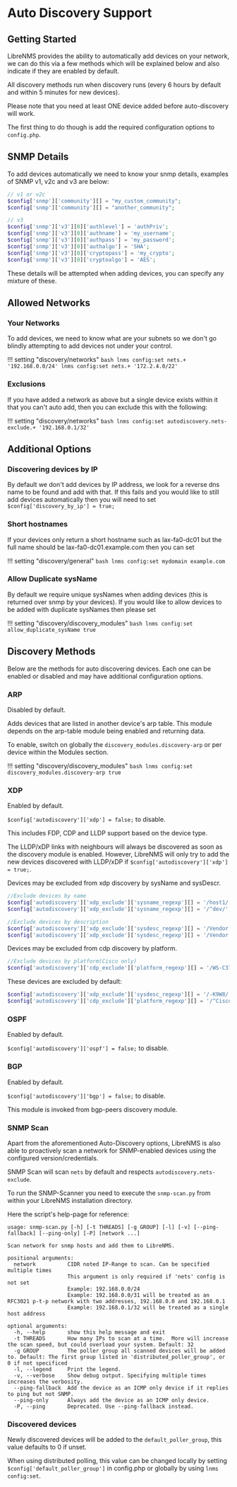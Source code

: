 # Auto Discovery Support

## Getting Started

LibreNMS provides the ability to automatically add devices on your
network, we can do this via a few methods which will be explained
below and also indicate if they are enabled by default.

All discovery methods run when discovery runs (every 6 hours by
default and within 5 minutes for new devices).

Please note that you need at least ONE device added before
auto-discovery will work.

The first thing to do though is add the required configuration options to `config.php`.

## SNMP Details

To add devices automatically we need to know your snmp details,
examples of SNMP v1, v2c and v3 are below:

```php
// v1 or v2c
$config['snmp']['community'][] = "my_custom_community";
$config['snmp']['community'][] = "another_community";

// v3
$config['snmp']['v3'][0]['authlevel'] = 'authPriv';
$config['snmp']['v3'][0]['authname'] = 'my_username';
$config['snmp']['v3'][0]['authpass'] = 'my_password';
$config['snmp']['v3'][0]['authalgo'] = 'SHA';
$config['snmp']['v3'][0]['cryptopass'] = 'my_crypto';
$config['snmp']['v3'][0]['cryptoalgo'] = 'AES';
```

These details will be attempted when adding devices, you can specify
any mixture of these.

## Allowed Networks

### Your Networks

To add devices, we need to know what are your subnets so we don't go
blindly attempting to add devices not under your control.

!!! setting "discovery/networks"
    ```bash
    lnms config:set nets.+ '192.168.0.0/24'
    lnms config:set nets.+ '172.2.4.0/22'
    ```

### Exclusions

If you have added a network as above but a single device exists within
it that you can't auto add, then you can exclude this with the following:

!!! setting "discovery/networks"
    ```bash
    lnms config:set autodiscovery.nets-exclude.+ '192.168.0.1/32'
    ```

## Additional Options

### Discovering devices by IP

By default we don't add devices by IP address, we look for a reverse
dns name to be found and add with that. If this fails
and you would like to still add devices automatically then you will
need to set `$config['discovery_by_ip'] = true;`

### Short hostnames

If your devices only return a short hostname such as lax-fa0-dc01 but
the full name should be lax-fa0-dc01.example.com then you can
set

!!! setting "discovery/general"
    ```bash
    lnms config:set mydomain example.com
    ```

### Allow Duplicate sysName

By default we require unique sysNames when adding devices (this is
returned over snmp by your devices). If you would like to allow
devices to be added with duplicate sysNames then please set

!!! setting "discovery/discovery_modules"
    ```bash
    lnms config:set allow_duplicate_sysName true
    ```

## Discovery Methods

Below are the methods for auto discovering devices.  Each one can be
enabled or disabled and may have additional configuration options.

### ARP

Disabled by default.

Adds devices that are listed in another device's arp table.  This
module depends on the arp-table module being enabled and returning
data.

To enable, switch on globally the
`discovery_modules.discovery-arp` or per device
within the Modules section.

!!! setting "discovery/discovery_modules"
    ```bash
    lnms config:set discovery_modules.discovery-arp true
    ```

### XDP

Enabled by default.

`$config['autodiscovery']['xdp'] = false;` to disable.

This includes FDP, CDP and LLDP support based on the device type.

The LLDP/xDP links with neighbours will always be discovered as soon as the discovery module is enabled.
However, LibreNMS will only try to add the new devices discovered with LLDP/xDP if `$config['autodiscovery']['xdp'] = true;`.

Devices may be excluded from xdp discovery by sysName and sysDescr.

```php
//Exclude devices by name
$config['autodiscovery']['xdp_exclude']['sysname_regexp'][] = '/host1/';
$config['autodiscovery']['xdp_exclude']['sysname_regexp'][] = '/^dev/';

//Exclude devices by description
$config['autodiscovery']['xdp_exclude']['sysdesc_regexp'][] = '/Vendor X/';
$config['autodiscovery']['xdp_exclude']['sysdesc_regexp'][] = '/Vendor Y/';
```

Devices may be excluded from cdp discovery by platform.

```php
//Exclude devices by platform(Cisco only)
$config['autodiscovery']['cdp_exclude']['platform_regexp'][] = '/WS-C3750G/';
```

These devices are excluded by default:

```php
$config['autodiscovery']['xdp_exclude']['sysdesc_regexp'][] = '/-K9W8/'; // Cisco Lightweight Access Point
$config['autodiscovery']['cdp_exclude']['platform_regexp'][] = '/^Cisco IP Phone/'; //Cisco IP Phone
```

### OSPF

Enabled by default.

`$config['autodiscovery']['ospf'] = false;` to disable.

### BGP

Enabled by default.

`$config['autodiscovery']['bgp'] = false;` to disable.

This module is invoked from bgp-peers discovery module.

### SNMP Scan

Apart from the aforementioned Auto-Discovery options, LibreNMS is also
able to proactively scan a network for SNMP-enabled devices using the
configured version/credentials.

SNMP Scan will scan `nets` by default and respects `autodiscovery.nets-exclude`.

To run the SNMP-Scanner you need to execute the `snmp-scan.py` from
within your LibreNMS installation directory.

Here the script's help-page for reference:

```text
usage: snmp-scan.py [-h] [-t THREADS] [-g GROUP] [-l] [-v] [--ping-fallback] [--ping-only] [-P] [network ...]

Scan network for snmp hosts and add them to LibreNMS.

positional arguments:
  network          CIDR noted IP-Range to scan. Can be specified multiple times
                   This argument is only required if 'nets' config is not set
                   Example: 192.168.0.0/24
                   Example: 192.168.0.0/31 will be treated as an RFC3021 p-t-p network with two addresses, 192.168.0.0 and 192.168.0.1
                   Example: 192.168.0.1/32 will be treated as a single host address

optional arguments:
  -h, --help       show this help message and exit
  -t THREADS       How many IPs to scan at a time.  More will increase the scan speed, but could overload your system. Default: 32
  -g GROUP         The poller group all scanned devices will be added to. Default: The first group listed in 'distributed_poller_group', or 0 if not specificed
  -l, --legend     Print the legend.
  -v, --verbose    Show debug output. Specifying multiple times increases the verbosity.
  --ping-fallback  Add the device as an ICMP only device if it replies to ping but not SNMP.
  --ping-only      Always add the device as an ICMP only device.
  -P, --ping       Deprecated. Use --ping-fallback instead.
```

### Discovered devices

Newly discovered devices will be added to the `default_poller_group`, this value defaults to 0 if unset.

When using distributed polling, this value can be changed locally by setting `$config['default_poller_group']` in config.php or globally by using `lnms config:set`.
